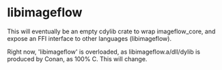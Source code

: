 # libimageflow 

This will eventually be an empty cdylib crate to wrap imageflow_core, and expose an FFI interface to other languages (libimageflow). 

Right now, 'libimageflow' is overloaded, as libimageflow.a/dll/dylib is produced by Conan, as 100% C. This will change.

